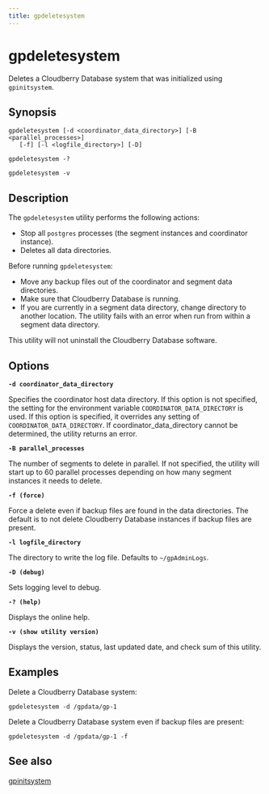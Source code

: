 ```yaml
---
title: gpdeletesystem
---
```


# gpdeletesystem

Deletes a Cloudberry Database system that was initialized using `gpinitsystem`.

## Synopsis

```shell
gpdeletesystem [-d <coordinator_data_directory>] [-B <parallel_processes>] 
   [-f] [-l <logfile_directory>] [-D]

gpdeletesystem -? 

gpdeletesystem -v
```

## Description

The `gpdeletesystem` utility performs the following actions:

- Stop all `postgres` processes (the segment instances and coordinator instance).
- Deletes all data directories.

Before running `gpdeletesystem`:

- Move any backup files out of the coordinator and segment data directories.
- Make sure that Cloudberry Database is running.
- If you are currently in a segment data directory, change directory to another location. The utility fails with an error when run from within a segment data directory.

This utility will not uninstall the Cloudberry Database software.

## Options

**`-d coordinator_data_directory`**

Specifies the coordinator host data directory. If this option is not specified, the setting for the environment variable `COORDINATOR_DATA_DIRECTORY` is used. If this option is specified, it overrides any setting of `COORDINATOR_DATA_DIRECTORY`. If coordinator_data_directory cannot be determined, the utility returns an error.

**`-B parallel_processes`**

The number of segments to delete in parallel. If not specified, the utility will start up to 60 parallel processes depending on how many segment instances it needs to delete.

**`-f (force)`**

Force a delete even if backup files are found in the data directories. The default is to not delete Cloudberry Database instances if backup files are present.

**`-l logfile_directory`**

The directory to write the log file. Defaults to `~/gpAdminLogs`.

**`-D (debug)`**

Sets logging level to debug.

**`-? (help)`**

Displays the online help.

**`-v (show utility version)`**

Displays the version, status, last updated date, and check sum of this utility.

## Examples

Delete a Cloudberry Database system:

```shell
gpdeletesystem -d /gpdata/gp-1
```

Delete a Cloudberry Database system even if backup files are present:

```shell
gpdeletesystem -d /gpdata/gp-1 -f
```

## See also

[gpinitsystem](/docs/db-utilities/db-util-gpinitsystem.md)
